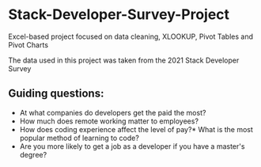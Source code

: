 # Stack-Developer-Survey-Project
Excel-based project focused on data cleaning, XLOOKUP, Pivot Tables and Pivot Charts

The data used in this project was taken from the 2021 Stack Developer Survey

## Guiding questions:

* At what companies do developers get the paid the most?
* How much does remote working matter to employees?
* How does coding experience affect the level of pay?* What is the most popular method of learning to code?
* Are you more likely to get a job as a developer if you have a master's degree?
